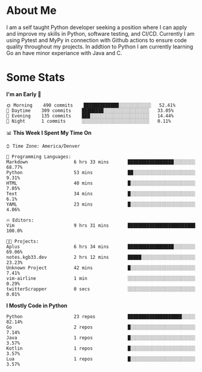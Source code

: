 # About Me
  I am a self taught Python developer seeking a position where I can apply and improve my skills in Python, software testing, and CI/CD. Currently I am using Pytest and MyPy in connection with Github actions to ensure code quality throughout my projects. In addtion to Python I am currently learning Go an have minor experiance with Java and C.
  
 # Some Stats
  
<!--START_SECTION:waka-->
**I'm an Early 🐤** 

```text
🌞 Morning    490 commits    █████████████░░░░░░░░░░░░   52.41% 
🌆 Daytime    309 commits    ████████░░░░░░░░░░░░░░░░░   33.05% 
🌃 Evening    135 commits    ███░░░░░░░░░░░░░░░░░░░░░░   14.44% 
🌙 Night      1 commits      ░░░░░░░░░░░░░░░░░░░░░░░░░   0.11%

```


📊 **This Week I Spent My Time On** 

```text
⌚︎ Time Zone: America/Denver

💬 Programming Languages: 
Markdown                 6 hrs 33 mins       █████████████████░░░░░░░░   68.77% 
Python                   53 mins             ██░░░░░░░░░░░░░░░░░░░░░░░   9.31% 
HTML                     40 mins             █░░░░░░░░░░░░░░░░░░░░░░░░   7.05% 
Text                     34 mins             █░░░░░░░░░░░░░░░░░░░░░░░░   6.1% 
YAML                     23 mins             █░░░░░░░░░░░░░░░░░░░░░░░░   4.06%

🔥 Editors: 
Vim                      9 hrs 31 mins       █████████████████████████   100.0%

🐱‍💻 Projects: 
Aplus                    6 hrs 34 mins       █████████████████░░░░░░░░   69.06% 
notes.kgb33.dev          2 hrs 12 mins       █████░░░░░░░░░░░░░░░░░░░░   23.23% 
Unknown Project          42 mins             █░░░░░░░░░░░░░░░░░░░░░░░░   7.41% 
vim-airline              1 min               ░░░░░░░░░░░░░░░░░░░░░░░░░   0.29% 
twitterScrapper          0 secs              ░░░░░░░░░░░░░░░░░░░░░░░░░   0.01%

```

**I Mostly Code in Python** 

```text
Python                   23 repos            ████████████████████░░░░░   82.14% 
Go                       2 repos             █░░░░░░░░░░░░░░░░░░░░░░░░   7.14% 
Java                     1 repos             █░░░░░░░░░░░░░░░░░░░░░░░░   3.57% 
Kotlin                   1 repos             █░░░░░░░░░░░░░░░░░░░░░░░░   3.57% 
Lua                      1 repos             █░░░░░░░░░░░░░░░░░░░░░░░░   3.57%

```



<!--END_SECTION:waka-->
